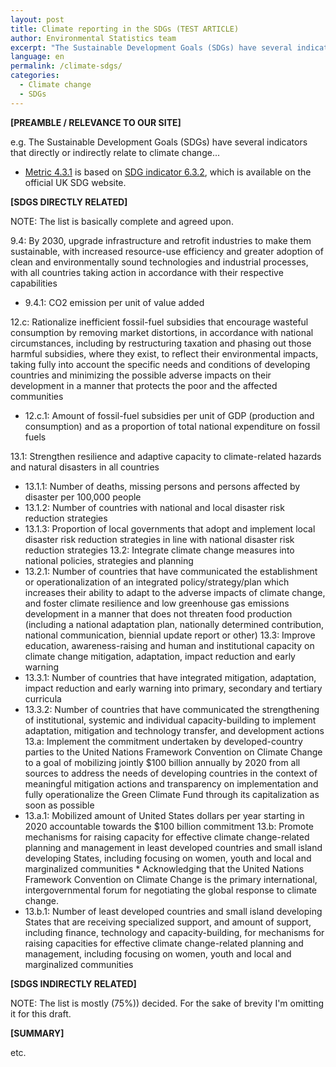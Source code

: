 ```yaml
---
layout: post
title: Climate reporting in the SDGs (TEST ARTICLE)
author: Environmental Statistics team
excerpt: "The Sustainable Development Goals (SDGs) have several indicators that directly or indirectly relate to climate change..."
language: en
permalink: /climate-sdgs/
categories:
  - Climate change
  - SDGs
---
```


<strong>[PREAMBLE / RELEVANCE TO OUR SITE]</strong>

e.g. The Sustainable Development Goals (SDGs) have several indicators that directly or indirectly relate to climate change...
- [Metric 4.3.1](https://norric1admin.github.io/envmetric-site/4-3-1/) is based on [SDG indicator 6.3.2](https://sdgdata.gov.uk/6-3-2/), which is available on the official UK SDG website.

<strong>[SDGS DIRECTLY RELATED]</strong>

NOTE: The list is basically complete and agreed upon.

9.4: By 2030, upgrade infrastructure and retrofit industries to make them sustainable, with increased resource-use efficiency and greater adoption of clean and environmentally sound technologies and industrial processes, with all countries taking action in accordance with their respective capabilities
- 9.4.1: CO2 emission per unit of value added

12.c: Rationalize inefficient fossil-fuel subsidies that encourage wasteful consumption by removing market distortions, in accordance with national circumstances, including by restructuring taxation and phasing out those harmful subsidies, where they exist, to reflect their environmental impacts, taking fully into account the specific needs and conditions of developing countries and minimizing the possible adverse impacts on their development in a manner that protects the poor and the affected communities
- 12.c.1: Amount of fossil-fuel subsidies per unit of GDP (production and consumption) and as a proportion of total national expenditure on fossil fuels

13.1: Strengthen resilience and adaptive capacity to climate-related hazards and natural disasters in all countries
- 13.1.1: Number of deaths, missing persons and persons affected by disaster per 100,000 people
- 13.1.2: Number of countries with national and local disaster risk reduction strategies
- 13.1.3: Proportion of local governments that adopt and implement local disaster risk reduction strategies in line with national disaster risk reduction strategies
13.2: Integrate climate change measures into national policies, strategies and planning
- 13.2.1: Number of countries that have communicated the establishment or operationalization of an integrated policy/strategy/plan which increases their ability to adapt to the adverse impacts of climate change, and foster climate resilience and low greenhouse gas emissions development in a manner that does not threaten food production (including a national adaptation plan, nationally determined contribution, national communication, biennial update report or other)
13.3: Improve education, awareness-raising and human and institutional capacity on climate change mitigation, adaptation, impact reduction and early warning 
- 13.3.1: Number of countries that have integrated mitigation, adaptation, impact reduction and early warning into primary, secondary and tertiary curricula
- 13.3.2: Number of countries that have communicated the strengthening of institutional, systemic and individual capacity-building to implement adaptation, mitigation and technology transfer, and development actions
13.a: Implement the commitment undertaken by developed-country parties to the United Nations Framework Convention on Climate Change to a goal of mobilizing jointly $100 billion annually by 2020 from all sources to address the needs of developing countries in the context of meaningful mitigation actions and transparency on implementation and fully operationalize the Green Climate Fund through its capitalization as soon as possible 
- 13.a.1: Mobilized amount of United States dollars per year starting in 2020 accountable towards the $100 billion commitment
13.b: Promote mechanisms for raising capacity for effective climate change-related planning and management in least developed countries and small island developing States, including focusing on women, youth and local and marginalized communities  * Acknowledging that the United Nations Framework Convention on Climate Change is the primary international, intergovernmental forum for negotiating the global response to climate change.
- 13.b.1: Number of least developed countries and small island developing States that are receiving specialized support, and amount of support, including finance, technology and capacity-building, for mechanisms for raising capacities for effective climate change-related planning and management, including focusing on women, youth and local and marginalized communities


<strong>[SDGS INDIRECTLY RELATED]</strong>

NOTE: The list is mostly (75%)) decided. For the sake of brevity I'm omitting it for this draft.

<strong>[SUMMARY]</strong>

etc.
